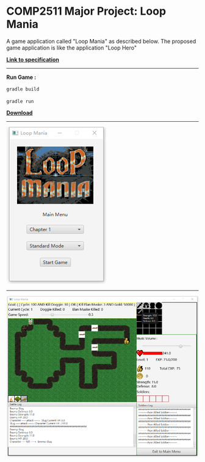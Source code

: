 # COMP2511 Major Project: Loop Mania

A game application called "Loop Mania" as described below. The proposed game application is like the application "Loop Hero"

[**Link to specification**](https://gitlab.cse.unsw.edu.au/COMP2511/21T2/project-specification)

---

**Run Game :**

```
gradle build

gradle run
```

[**Download**](https://github.com/Kagurazaka-Chiaki/LoopMania/releases/download/v0.1.3.0/LoopMania.exe)

---

![main_menu_view](/image/main_menu_view.png)

---

![game_view](/image/game_view.png)

